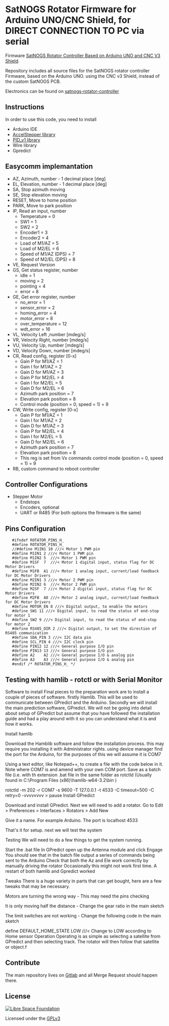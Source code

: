 # SatNOGS Rotator Firmware for Arduino UNO/CNC Shield, for DIRECT CONNECTION TO PC via serial

Firmware [SatNOGS Rotator Controller Based on Arduino UNO and CNC V3 Shield](https://wiki.satnogs.org/SatNOGS_Arduino_Uno/CNC_Shield_Based_Rotator_Controller).

Repository includes all source files for the SatNOGS rotator controller Firmware, based on the Arduino UNO. using the CNC v3 Shield, instead of the custom SatNOGS PCB.

Electronics can be found on [satnogs-rotator-controller](https://wiki.satnogs.org/SatNOGS_Arduino_Uno/CNC_Shield_Based_Rotator_Controller)

## Instructions

In order to use this code, you need to install
 * Arduino IDE
 * [AccelStepper library](http://www.airspayce.com/mikem/arduino/AccelStepper/index.html)
 * [PID_v1 library](https://github.com/br3ttb/Arduino-PID-Library)
 * Wire library
 * Gpredict


## Easycomm implemantation

* AZ, Azimuth, number - 1 decimal place [deg]
* EL, Elevation, number - 1 decimal place [deg]
* SA, Stop azimuth moving
* SE, Stop elevation moving
* RESET, Move to home position
* PARK, Move to park position
* IP, Read an input, number
    * Temperature = 0
    * SW1 = 1
    * SW2 = 2
    * Encoder1 = 3
    * Encoder2 = 4
    * Load of M1/AZ = 5
    * Load of M2/EL = 6
    * Speed of M1/AZ (DPS) = 7
    * Speed of M2/EL (DPS) = 8
* VE, Request Version
* GS, Get status register, number
    * idle = 1
    * moving = 2
    * pointing = 4
    * error = 8
* GE, Get error register, number
    * no_error = 1
    * sensor_error = 2
    * homing_error = 4
    * motor_error = 8
    * over_temperature = 12
    * wdt_error = 16
* VL, Velocity Left ,number [mdeg/s]
* VR, Velocity Right, number [mdeg/s]
* VU, Velocity Up, number [mdeg/s]
* VD, Velocity Down, number [mdeg/s]
* CR, Read config, register [0-x]
    * Gain P for M1/AZ = 1
    * Gain I for M1/AZ = 2
    * Gain D for M1/AZ = 3
    * Gain P for M2/EL = 4
    * Gain I for M2/EL = 5
    * Gain D for M2/EL = 6
    * Azimuth park position = 7
    * Elevation park position = 8
    * Control mode (position = 0, speed = 1) = 9
* CW, Write config, register [0-x]
    * Gain P for M1/AZ = 1
    * Gain I for M1/AZ = 2
    * Gain D for M1/AZ = 3
    * Gain P for M2/EL = 4
    * Gain I for M2/EL = 5
    * Gain D for M2/EL = 6
    * Azimuth park position = 7
    * Elevation park position = 8
    * This reg is set from Vx commands control mode (position = 0, speed = 1) = 9
* RB, custom command to reboot controller

## Controller Configurations

* Stepper Motor
    * Endstops
    * Encoders, optional
    * UART or R485 (For both options the firmware is the same)


## Pins Configuration

```
   #ifndef ROTATOR_PINS_H_
   #define ROTATOR_PINS_H_
   //#define M1IN1 10 ///< Motor 1 PWM pin
   #define M1IN1 2 ///< Motor 1 PWM pin
   #define M1IN2 5  ///< Motor 1 PWM pin
   #define M1SF  7  ///< Motor 1 digital input, status flag for DC Motor Drivers
   #define M1FB  A1 ///< Motor 1 analog input, current/load feedback for DC Motor Drivers
   #define M2IN1 3 ///< Motor 2 PWM pin
   #define M2IN2 6  ///< Motor 2 PWM pin
   #define M2SF  7 ///< Motor 2 digital input, status flag for DC Motor Drivers
   #define M2FB  A0 ///< Motor 2 analog input, current/load feedback for DC Motor Drivers
   #define MOTOR_EN 8 ///< Digital output, to enable the motors
   #define SW1 11 ///< Digital input, to read the status of end-stop for motor 1
   #define SW2 9 ///< Digital input, to read the status of end-stop for motor 2
   #define RS485_DIR 2 ///< Digital output, to set the direction of RS485 communication
   #define SDA_PIN 3 ///< I2C data pin
   #define SCL_PIN 4 ///< I2C clock pin
   #define PIN12 12 ///< General purpose I/O pin
   #define PIN13 13 ///< General purpose I/O pin
   #define A2    A2 ///< General purpose I/O & analog pin
   #define A3    A3 ///< General purpose I/O & analog pin
   #endif /* ROTATOR_PINS_H_ */
```

## Testing with hamlib - rotctl or with Serial Monitor

Software to install
Final pieces to the preparation work are to install a couple of pieces of software. firstly Hamlib. This will be used to communicate between GPredict and the Arduino. Secondly we will install the main prediction software, GPredict. We will not be going into detail about setup of GPredict but assume that you have followed the installation guide and had a play around with it so you can understand what it is and how it works.

Install hamlib

Download the Hamblib software and follow the installation process. this may require you installing it with Administrator rights. using device manager find the port for the Arduino, for the purposes of this we will assume it is COM7

Using a text editor, like Notepad++, to create a file with the code below in it. Note where COM7 is and amend with your own COM port. Save as a batch file (i.e. with th extension .bat file in the same folder as rotctld (Usually found in C:\Program Files (x86)\hamlib-w64-3.2\bin )

rotctld -m 202 -r COM7 -s 9600 -T 127.0.0.1 -t 4533 -C timeout=500 -C retry=0 -vvvvvvvv > pause
Install GPredict

Download and install GPredict. Next we will need to add a rotator. Go to Edit > Preferences > Interfaces > Rotators > Add New

Give it a name. For example Arduino. The port is localhost 4533

That's it for setup. next we will test the system

Testing
We will need to do a few things to get the system running.

Start the .bat file
In GPredict open up the Antenna module and click Engage
You should see that in the batch file output a series of commands being sent to the Arduino
Check that both the Az and Ele work correctly by manually driving the rotator
Occasionally this might not work first time. A restart of both hamlib and Gpredict worked

Tweaks
There is a huge variety in parts that can get bought, here are a few tweaks that may be necessary.

Motors are turning the wrong way - This may need the pins checking

It is only moving half the distance - Change the gear ratio in the main sketch

The limit switches are not working - Change the following code in the main sketch

define DEFAULT_HOME_STATE LOW ///< Change to LOW according to Home sensor
Operation
Operating is as simple as selecting a satellite from GPredict and then selecting track. The rotator will then follow that satellite or object.f



## Contribute

The main repository lives on [Gitlab](https://gitlab.com/librespacefoundation/satnogs/satnogs-rotator-firmware) and all Merge Request should happen there.

## License

[![Libre Space Foundation](https://img.shields.io/badge/%C2%A9%202014--2018-Libre%20Space%20Foundation-6672D8.svg)](https://librespacefoundation.org/)

Licensed under the [GPLv3](LICENSE)

